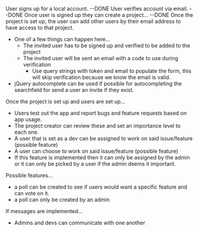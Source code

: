 User signs up for a local account. --DONE
User verifies account via email. --DONE
Once user is signed up they can create a project... --DONE
Once the project is set up, the user can add other users by their email address to have access to that project.
  - One of a few things can happen here...
    * The invited user has to be signed up and verified to be added to the project
    * The invited user will be sent an email with a code to use during verification
      * Use query strings with token and email to populate the form, this will skip verification because we know the email is valid.
  - jQuery autocomplete can be used if possible for autocompleting the searchfield for send a user an invite if they exist.

Once the project is set up and users are set up...
  - Users test out the app and report bugs and feature requests based on app usage.
  - The project creator can review these and set an importance level to each one.
  - A user that is set as a dev can be assigned to work on said issue/feature (possible feature)
  - A user can choose to work on said issue/feature (possible feature)
  - If this feature is implemented then it can only be assigned by the admin or it can only be picked by a user if the admin deems it important.

Possible features...
  - a poll can be created to see if users would want a specific feature and can vote on it.
  - a poll can only be created by an admin

If messages are implemented... 
 - Admins and devs can communicate with one another